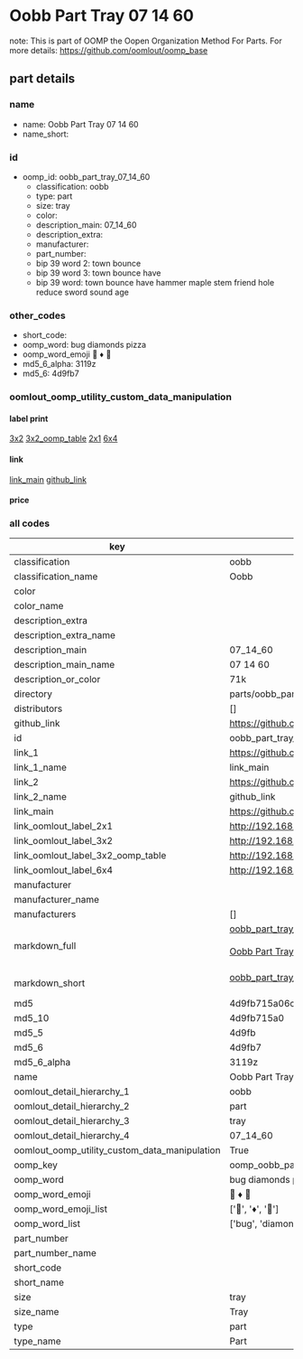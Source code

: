 # Oobb Part Tray 07 14 60  

note: This is part of OOMP the Oopen Organization Method For Parts. For more details: https://github.com/oomlout/oomp_base

##  part details





### name
* name: Oobb Part Tray 07 14 60
* name_short: 
### id
* oomp_id: oobb_part_tray_07_14_60
  * classification: oobb
  * type: part
  * size: tray
  * color: 
  * description_main: 07_14_60
  * description_extra: 
  * manufacturer: 
  * part_number: 
  * bip 39 word 2: town bounce
  * bip 39 word 3: town bounce have
  * bip 39 word: town bounce have hammer maple stem friend hole reduce sword sound age

### other_codes
* short_code: 
* oomp_word: bug diamonds pizza
* oomp_word_emoji :bug: :diamonds: :pizza:
* md5_6_alpha: 3119z
* md5_6: 4d9fb7






### oomlout_oomp_utility_custom_data_manipulation
#### label print
[3x2](http://192.168.1.245:1112/?label=oomp%203119z)
[3x2_oomp_table](http://192.168.1.107:1112/?label=oomp%203119z)
[2x1](http://192.168.1.242:1112/?label=oomp%203119z)
[6x4](http://192.168.1.55:1112/?label=oomp%203119z)    

#### link

[link_main](https://github.com/oomlout/oomlout_oomp_current_version_messy/tree/main/parts/oobb_part_tray_07_14_60) [github_link](https://github.com/oomlout/oomlout_oomp_part_src/tree/main/parts/oobb_part_tray_07_14_60)                             

#### price







### all codes 
| key | value |  
| --- | --- |  
| classification | oobb |  
| classification_name | Oobb |  
| color |  |  
| color_name |  |  
| description_extra |  |  
| description_extra_name |  |  
| description_main | 07_14_60 |  
| description_main_name | 07 14 60 |  
| description_or_color | 71k |  
| directory | parts/oobb_part_tray_07_14_60 |  
| distributors | [] |  
| github_link | https://github.com/oomlout/oomlout_oomp_part_src/tree/main/parts/oobb_part_tray_07_14_60 |  
| id | oobb_part_tray_07_14_60 |  
| link_1 | https://github.com/oomlout/oomlout_oomp_current_version_messy/tree/main/parts/oobb_part_tray_07_14_60 |  
| link_1_name | link_main |  
| link_2 | https://github.com/oomlout/oomlout_oomp_part_src/tree/main/parts/oobb_part_tray_07_14_60 |  
| link_2_name | github_link |  
| link_main | https://github.com/oomlout/oomlout_oomp_current_version_messy/tree/main/parts/oobb_part_tray_07_14_60 |  
| link_oomlout_label_2x1 | http://192.168.1.242:1112/?label=oomp%203119z |  
| link_oomlout_label_3x2 | http://192.168.1.245:1112/?label=oomp%203119z |  
| link_oomlout_label_3x2_oomp_table | http://192.168.1.107:1112/?label=oomp%203119z |  
| link_oomlout_label_6x4 | http://192.168.1.55:1112/?label=oomp%203119z |  
| manufacturer |  |  
| manufacturer_name |  |  
| manufacturers | [] |  
| markdown_full | [oobb_part_tray_07_14_60](https://github.com/oomlout/oomlout_oomp_current_version_messy/tree/main/parts/oobb_part_tray_07_14_60)<br>[](https://github.com/oomlout/oomlout_oomp_current_version_messy/tree/main/parts/oobb_part_tray_07_14_60)<br>[Oobb Part Tray 07 14 60](https://github.com/oomlout/oomlout_oomp_current_version_messy/tree/main/parts/oobb_part_tray_07_14_60)<br><br> |  
| markdown_short | [oobb_part_tray_07_14_60](https://github.com/oomlout/oomlout_oomp_current_version_messy/tree/main/parts/oobb_part_tray_07_14_60)<br><br> |  
| md5 | 4d9fb715a06cab9f5543c688d3469f32 |  
| md5_10 | 4d9fb715a0 |  
| md5_5 | 4d9fb |  
| md5_6 | 4d9fb7 |  
| md5_6_alpha | 3119z |  
| name | Oobb Part Tray 07 14 60 |  
| oomlout_detail_hierarchy_1 | oobb |  
| oomlout_detail_hierarchy_2 | part |  
| oomlout_detail_hierarchy_3 | tray |  
| oomlout_detail_hierarchy_4 | 07_14_60 |  
| oomlout_oomp_utility_custom_data_manipulation | True |  
| oomp_key | oomp_oobb_part_tray_07_14_60 |  
| oomp_word | bug diamonds pizza |  
| oomp_word_emoji | :bug: :diamonds: :pizza: |  
| oomp_word_emoji_list | [':bug:', ':diamonds:', ':pizza:'] |  
| oomp_word_list | ['bug', 'diamonds', 'pizza'] |  
| part_number |  |  
| part_number_name |  |  
| short_code |  |  
| short_name |  |  
| size | tray |  
| size_name | Tray |  
| type | part |  
| type_name | Part |  
